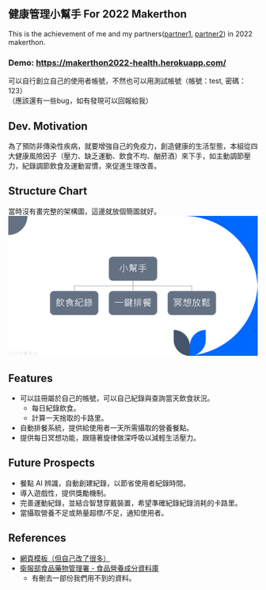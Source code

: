 ## 健康管理小幫手 For 2022 Makerthon
This is the achievement of me and my partners([partner1](https://github.com/Andy-Suisei), [partner2](https://github.com/brian52026)) in 2022 makerthon.

### Demo: https://makerthon2022-health.herokuapp.com/
可以自行創立自己的使用者帳號，不然也可以用測試帳號（帳號：test, 密碼：123）<br>
（應該還有一些bug，如有發現可以回報給我）

## Dev. Motivation
為了預防非傳染性疾病，就要增強自己的免疫力，創造健康的生活型態，本組從四大健康風險因子（壓力、缺乏運動、飲食不均、酗菸酒）來下手，如主動調節壓力，紀錄調節飲食及運動習慣，來促進生理改善。

## Structure Chart
當時沒有畫完整的架構圖，這邊就放個簡圖就好。
![Structure Chart](Structure%20Chart.png)

## Features
- 可以註冊屬於自己的帳號，可以自己紀錄與查詢當天飲食狀況。
  - 每日紀錄飲食。
  - 計算一天捨取的卡路里。
- 自動排餐系統，提供給使用者一天所需攝取的營養餐點。
- 提供每日冥想功能，跟隨著旋律做深呼吸以減輕生活壓力。

## Future Prospects
- 餐點 AI 辨識，自動創建紀錄，以節省使用者紀錄時間。
- 導入遊戲性，提供獎勵機制。
- 完善運動紀錄，並結合智慧穿戴裝置，希望準確紀錄紀錄消耗的卡路里。
- 當攝取營養不足或熱量超標/不足，通知使用者。

## References
- [網頁模板（但自己改了很多）](https://themewagon.com/themes/dashmin-responsive-free-bootstrap-5-html5-admin-dashboard-template/)
- [衛服部食品藥物管理署 - 食品營養成分資料庫](https://consumer.fda.gov.tw/food/tfnd.aspx?nodeID=178)
  - 有刪去一部份我們用不到的資料。